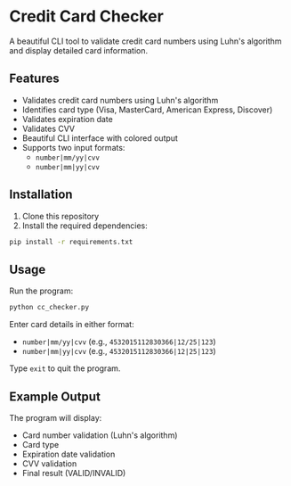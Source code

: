 # Credit Card Checker

A beautiful CLI tool to validate credit card numbers using Luhn's algorithm and display detailed card information.

## Features

- Validates credit card numbers using Luhn's algorithm
- Identifies card type (Visa, MasterCard, American Express, Discover)
- Validates expiration date
- Validates CVV
- Beautiful CLI interface with colored output
- Supports two input formats:
  - `number|mm/yy|cvv`
  - `number|mm|yy|cvv`

## Installation

1. Clone this repository
2. Install the required dependencies:
```bash
pip install -r requirements.txt
```

## Usage

Run the program:
```bash
python cc_checker.py
```

Enter card details in either format:
- `number|mm/yy|cvv` (e.g., `4532015112830366|12/25|123`)
- `number|mm|yy|cvv` (e.g., `4532015112830366|12|25|123`)

Type `exit` to quit the program.

## Example Output

The program will display:
- Card number validation (Luhn's algorithm)
- Card type
- Expiration date validation
- CVV validation
- Final result (VALID/INVALID) 